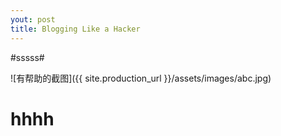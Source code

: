 ```yaml
---
yout: post
title: Blogging Like a Hacker
---
```


#sssss#

![有帮助的截图]({{ site.production_url }}/assets/images/abc.jpg)

hhhh
====
